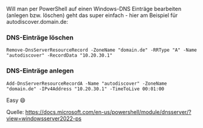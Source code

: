Will man per PowerShell auf einen Windows-DNS Einträge bearbeiten (anlegen bzw. löschen) geht das super einfach - hier am Beispiel für autodiscover.domain.de:

### DNS-Einträge löschen

```console
Remove-DnsServerResourceRecord -ZoneName "domain.de" -RRType "A" -Name "autodiscover" -RecordData "10.20.30.1"
```

### DNS-Einträge anlegen
```console
Add-DnsServerResourceRecordA -Name "autodiscover" -ZoneName "domain.de" -IPv4Address "10.20.30.1" -TimeToLive 00:01:00
```

Easy 😄

Quelle: https://docs.microsoft.com/en-us/powershell/module/dnsserver/?view=windowsserver2022-ps
